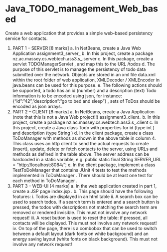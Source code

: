 # Java_TODO_management_Web_based
Create a web application that provides a simple web-based persistency service for contacts.
1. PART 1 – SERVER [8 marks]
a. In NetBeans, create a Java Web Application assignment3_server_<your
student id>
b. In this project, create a package
nz.ac.massey.cs.webtech.ass3.s_<your student id>.server
c. In this package, create a servlet TODOManagerServlet , and map this to the
URL /todos
d. The purpose of this servlet is to manage the persistency of todo data
submitted over the network. Objects are stored in an xml file data.xml within
the root folder of web application, XMLDecoder / XMLEncoder in java.beans
can be used for this purpose.
e. The following actions should be supported, a todo has an id (number) and a
description (text)
Todo information is to be encoded using json, for instance:
{“id”:”42”,”description”:”go to bed and sleep”} , sets of
ToDos should be encoded as json arrays.
2. PART 2 – CLIENT [8 marks]
a. In NetBeans, create a Java Application (note that this is not a Java Web
project!!) assignment3_client_<your student id>
b. In this project, create a package
nz.ac.massey.cs.webtech.ass3.s_<your student id>.client
c. In this project, create a Java class Todo with properties for id (type int )
and description (type String )
d. In the client package, create a class ToDoManager with methods as shown
in the above table in column 4. This class uses an http client to send the
actual requests to create (insert), update, delete or fetch contacts to the
server, using URLs and methods as defined in the table above. The server
address can be hardcoded in a static variable, e.g.
public static final String SERVER_URL =
“http://localhost:8084/”;
e. In the client package, implement a class TestToDoManager that contains
JUnit 4 tests to test the methods implemented in ToDoManager . There
should be at least one test for each method in ToDoManager .
3. PART 3 – WEB-UI [4 marks]
a. In the web application created in part 1, create a JSP page index.jsp .
b. This page should have the following features:
i. Todos are displayed in an html table
ii. A search box can be used to search todos. If a search term is entered
and a search button is pressed, the todos with descriptions not
matching the search term are removed or rendered invisible. This
must not involve any network request!
iii. A reset button is used to reset the table: if pressed, all contacts will be
displayed. This must not involve any network request!
iv. On top of the page, there is a combobox that can be used to switch
between a default layout (dark fonts on white background) and an
energy saving layout (white fonts on black background). This must not
involve any network request!
